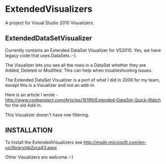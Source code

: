 # ExtendedVisualizers

A project for Visual Studio 2010 Visualizers.  


## ExtendedDataSetVisualizer

Currently contains an Extended DataSet Visualizer for VS2010.   Yes, we have legacy code that uses DataSets :-).

The Visualizer lets you see all the rows in a DataSet whether they are Added, Deleted or Modified.  This can help when 
troubleshooting issues.

The Extended DataSet Visualizer is a port of what I did in 2006 for my team, except this is a Visualizer and not an add-in.

Here is an article I wrote - http://www.codeproject.com/Articles/16199/Extended-DataSet-Quick-Watch for the old Add In.

This Visualizer doesn't have row filtering.


## INSTALLATION

To Install the ExtendedVisualizers see http://msdn.microsoft.com/en-us/library/sb2yca43.aspx


Other Visualizers are welcome :-)
